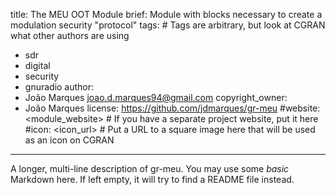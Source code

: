title: The MEU OOT Module
brief: Module with blocks necessary to create a modulation security "protocol" 
tags: # Tags are arbitrary, but look at CGRAN what other authors are using
  - sdr
  - digital
  - security
  - gnuradio
author:
  - João Marques <joao.d.marques94@gmail.com>
copyright_owner:
  - João Marques
license:
https://github.com/jdmarques/gr-meu
#website: <module_website> # If you have a separate project website, put it here
#icon: <icon_url> # Put a URL to a square image here that will be used as an icon on CGRAN
---
A longer, multi-line description of gr-meu.
You may use some *basic* Markdown here.
If left empty, it will try to find a README file instead.
